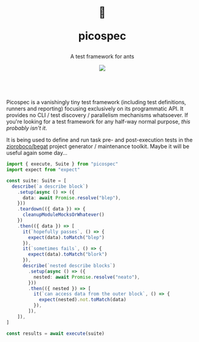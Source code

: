 <header>
  <div align="center">
    <h1>
      <p>🐜</p>
      <p>picospec</p>
    </h1>
    <p>A test framework for ants</p>
    <a href="https://www.npmjs.com/package/picospec">
      <img src="https://img.shields.io/npm/v/picospec?style=flat-square">
    </a>
  </div>
  <br/>
</header>

Picospec is a vanishingly tiny test framework (including test definitions, runners and reporting) focusing exclusively on its programmatic API. It provides no CLI / test discovery / parallelism mechanisms whatsoever. If you're looking for a test framework for any half-way normal purpose, _this probably isn't it_.

It is being used to define and run task pre- and post-execution tests in the [zioroboco/begat](https://github.com/zioroboco/begat) project generator / maintenance toolkit. Maybe it will be useful again some day...

```ts
import { execute, Suite } from "picospec"
import expect from "expect"

const suite: Suite = [
  describe(`a describe block`)
    .setup(async () => ({
      data: await Promise.resolve("blep"),
    }))
    .teardown(({ data }) => {
      cleanupModuleMocksOrWhatever()
    })
    .then(({ data }) => [
      it(`hopefully passes`, () => {
        expect(data).toMatch("blep")
      }),
      it(`sometimes fails`, () => {
        expect(data).toMatch("blork")
      }),
      describe(`nested describe blocks`)
        .setup(async () => ({
          nested: await Promise.resolve("neato"),
        }))
        .then(({ nested }) => [
          it(`can access data from the outer block`, () => {
            expect(nested).not.toMatch(data)
          }),
        ]),
    ]),
]

const results = await execute(suite)
```
